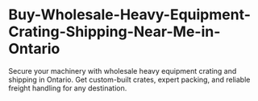 # Buy-Wholesale-Heavy-Equipment-Crating-Shipping-Near-Me-in-Ontario
Secure your machinery with wholesale heavy equipment crating and shipping in Ontario. Get custom-built crates, expert packing, and reliable freight handling for any destination.
